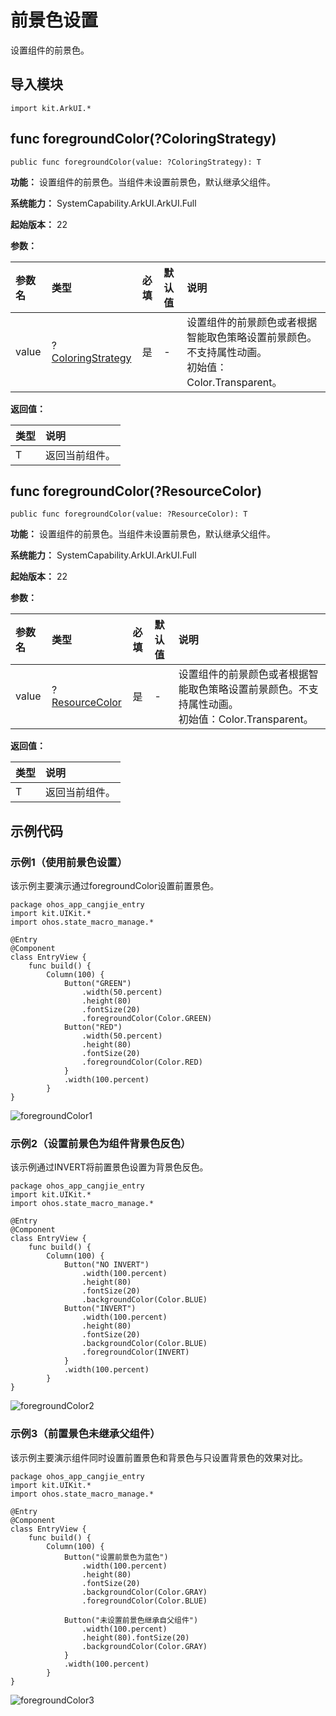 # 前景色设置

设置组件的前景色。

## 导入模块

```cangjie
import kit.ArkUI.*
```

## func foregroundColor(?ColoringStrategy)

```cangjie
public func foregroundColor(value: ?ColoringStrategy): T
```

**功能：** 设置组件的前景色。当组件未设置前景色，默认继承父组件。

**系统能力：** SystemCapability.ArkUI.ArkUI.Full

**起始版本：** 22

**参数：**

|参数名|类型|必填|默认值|说明|
|:---|:---|:---|:---|:---|
|value|?[ColoringStrategy](./cj-common-types.md#enum-coloringstrategy)|是|-|设置组件的前景颜色或者根据智能取色策略设置前景颜色。不支持属性动画。 <br/>初始值：Color.Transparent。|

**返回值：**

|类型|说明|
|:---|:---|
|T|返回当前组件。|



## func foregroundColor(?ResourceColor)

```cangjie
public func foregroundColor(value: ?ResourceColor): T
```

**功能：** 设置组件的前景色。当组件未设置前景色，默认继承父组件。

**系统能力：** SystemCapability.ArkUI.ArkUI.Full

**起始版本：** 22

**参数：**

|参数名|类型|必填|默认值|说明|
|:---|:---|:---|:---|:---|
|value|?[ResourceColor](./cj-common-types.md#interface-resourcecolor)|是|-|设置组件的前景颜色或者根据智能取色策略设置前景颜色。不支持属性动画。 <br/>初始值：Color.Transparent。|

**返回值：**

|类型|说明|
|:---|:---|
|T|返回当前组件。|


## 示例代码

### 示例1（使用前景色设置）

该示例主要演示通过foregroundColor设置前置景色。

<!-- run -->

```cangjie
package ohos_app_cangjie_entry
import kit.UIKit.*
import ohos.state_macro_manage.*

@Entry
@Component
class EntryView {
    func build() {
        Column(100) {
            Button("GREEN")
                .width(50.percent)
                .height(80)
                .fontSize(20)
                .foregroundColor(Color.GREEN)
            Button("RED")
                .width(50.percent)
                .height(80)
                .fontSize(20)
                .foregroundColor(Color.RED)
            }
            .width(100.percent)
        }
}
```

![foregroundColor1](figures/foregroundColor1.png)

### 示例2（设置前景色为组件背景色反色）

该示例通过INVERT将前置景色设置为背景色反色。

<!-- run -->

```cangjie
package ohos_app_cangjie_entry
import kit.UIKit.*
import ohos.state_macro_manage.*

@Entry
@Component
class EntryView {
    func build() {
        Column(100) {
            Button("NO INVERT")
                .width(100.percent)
                .height(80)
                .fontSize(20)
                .backgroundColor(Color.BLUE)
            Button("INVERT")
                .width(100.percent)
                .height(80)
                .fontSize(20)
                .backgroundColor(Color.BLUE)
                .foregroundColor(INVERT)
            }
            .width(100.percent)
        }
}
```

![foregroundColor2](figures/foregroundColor2.png)

### 示例3（前置景色未继承父组件）

该示例主要演示组件同时设置前置景色和背景色与只设置背景色的效果对比。

<!-- run -->

```cangjie
package ohos_app_cangjie_entry
import kit.UIKit.*
import ohos.state_macro_manage.*

@Entry
@Component
class EntryView {
    func build() {
        Column(100) {
            Button("设置前景色为蓝色")
                .width(100.percent)
                .height(80)
                .fontSize(20)
                .backgroundColor(Color.GRAY)
                .foregroundColor(Color.BLUE)

            Button("未设置前景色继承自父组件")
                .width(100.percent)
                .height(80).fontSize(20)
                .backgroundColor(Color.GRAY)
            }
            .width(100.percent)
        }
}
```

![foregroundColor3](figures/foregroundColor3.png)